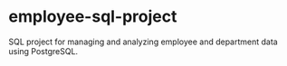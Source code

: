 # employee-sql-project
SQL project for managing and analyzing employee and department data using PostgreSQL.
